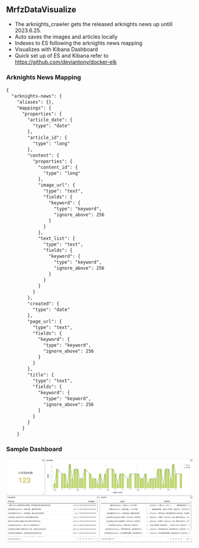 ## MrfzDataVisualize

* The arknights_crawler gets the released arknights news up untill 2023.6.25.
* Auto saves the images and articles locally
* Indexes to ES following the arknights news mapping
* Visualizes with Kibana Dashboard
* Quick set up of ES and Kibana refer to https://github.com/deviantony/docker-elk

### Arknights News Mapping
```
{
  "arknights-news": {
    "aliases": {},
    "mappings": {
      "properties": {
        "article_date": {
          "type": "date"
        },
        "article_id": {
          "type": "long"
        },
        "content": {
          "properties": {
            "content_id": {
              "type": "long"
            },
            "image_url": {
              "type": "text",
              "fields": {
                "keyword": {
                  "type": "keyword",
                  "ignore_above": 256
                }
              }
            },
            "text_list": {
              "type": "text",
              "fields": {
                "keyword": {
                  "type": "keyword",
                  "ignore_above": 256
                }
              }
            }
          }
        },
        "created": {
          "type": "date"
        },
        "page_url": {
          "type": "text",
          "fields": {
            "keyword": {
              "type": "keyword",
              "ignore_above": 256
            }
          }
        },
        "title": {
          "type": "text",
          "fields": {
            "keyword": {
              "type": "keyword",
              "ignore_above": 256
            }
          }
        }
      }
    }
```

### Sample Dashboard
![Dashboard Screenshot](https://github.com/TyroneHe-0926/MrfzDataVisualize/blob/main/assets/dashboard.png?raw=true)
